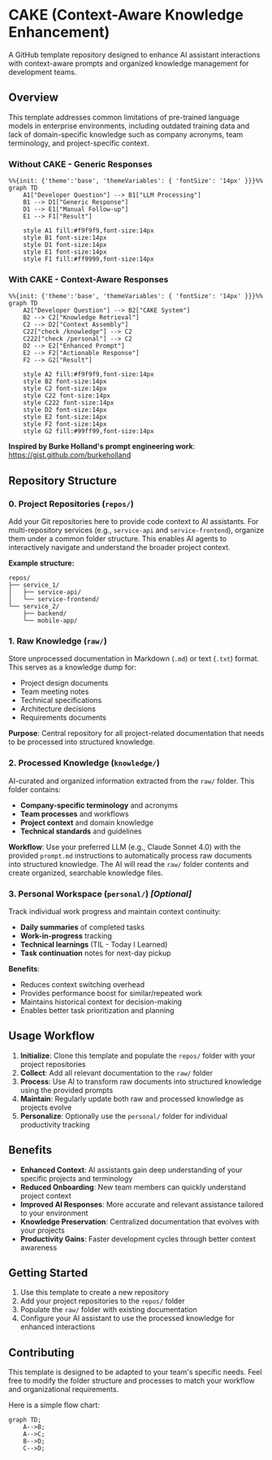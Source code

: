 # CAKE (Context-Aware Knowledge Enhancement)

A GitHub template repository designed to enhance AI assistant interactions with context-aware prompts and organized knowledge management for development teams.

## Overview

This template addresses common limitations of pre-trained language models in enterprise environments, including outdated training data and lack of domain-specific knowledge such as company acronyms, team terminology, and project-specific context.

### Without CAKE - Generic Responses

```mermaid
%%{init: {'theme':'base', 'themeVariables': { 'fontSize': '14px' }}}%%
graph TD
    A1["Developer Question"] --> B1["LLM Processing"]
    B1 --> D1["Generic Response"]
    D1 --> E1["Manual Follow-up"]
    E1 --> F1["Result"]
    
    style A1 fill:#f9f9f9,font-size:14px
    style B1 font-size:14px
    style D1 font-size:14px
    style E1 font-size:14px
    style F1 fill:#ff9999,font-size:14px
```

### With CAKE - Context-Aware Responses

```mermaid
%%{init: {'theme':'base', 'themeVariables': { 'fontSize': '14px' }}}%%
graph TD
    A2["Developer Question"] --> B2["CAKE System"]
    B2 --> C2["Knowledge Retrieval"]
    C2 --> D2["Context Assembly"]
    C22["check /knowledge"] --> C2
    C222["check /personal"] --> C2
    D2 --> E2["Enhanced Prompt"]
    E2 --> F2["Actionable Response"]
    F2 --> G2["Result"]
    
    style A2 fill:#f9f9f9,font-size:14px
    style B2 font-size:14px
    style C2 font-size:14px
    style C22 font-size:14px
    style C222 font-size:14px
    style D2 font-size:14px
    style E2 font-size:14px
    style F2 font-size:14px
    style G2 fill:#99ff99,font-size:14px
```

**Inspired by Burke Holland's prompt engineering work**: https://gist.github.com/burkeholland

## Repository Structure

### 0. Project Repositories (`repos/`)
Add your Git repositories here to provide code context to AI assistants. For multi-repository services (e.g., `service-api` and `service-frontend`), organize them under a common folder structure. This enables AI agents to interactively navigate and understand the broader project context.

**Example structure:**
```
repos/
├── service_1/
│   ├── service-api/
│   └── service-frontend/
└── service_2/
    ├── backend/
    └── mobile-app/
```

### 1. Raw Knowledge (`raw/`)
Store unprocessed documentation in Markdown (`.md`) or text (`.txt`) format. This serves as a knowledge dump for:
- Project design documents
- Team meeting notes
- Technical specifications
- Architecture decisions
- Requirements documents

**Purpose**: Central repository for all project-related documentation that needs to be processed into structured knowledge.

### 2. Processed Knowledge (`knowledge/`)
AI-curated and organized information extracted from the `raw/` folder. This folder contains:
- **Company-specific terminology** and acronyms
- **Team processes** and workflows  
- **Project context** and domain knowledge
- **Technical standards** and guidelines

**Workflow**: Use your preferred LLM (e.g., Claude Sonnet 4.0) with the provided `prompt.md` instructions to automatically process raw documents into structured knowledge. The AI will read the `raw/` folder contents and create organized, searchable knowledge files.

### 3. Personal Workspace (`personal/`) *[Optional]*
Track individual work progress and maintain context continuity:
- **Daily summaries** of completed tasks
- **Work-in-progress** tracking
- **Technical learnings** (TIL - Today I Learned)
- **Task continuation** notes for next-day pickup

**Benefits**: 
- Reduces context switching overhead
- Provides performance boost for similar/repeated work
- Maintains historical context for decision-making
- Enables better task prioritization and planning

## Usage Workflow

1. **Initialize**: Clone this template and populate the `repos/` folder with your project repositories
2. **Collect**: Add all relevant documentation to the `raw/` folder
3. **Process**: Use AI to transform raw documents into structured knowledge using the provided prompts
4. **Maintain**: Regularly update both raw and processed knowledge as projects evolve
5. **Personalize**: Optionally use the `personal/` folder for individual productivity tracking

## Benefits

- **Enhanced Context**: AI assistants gain deep understanding of your specific projects and terminology
- **Reduced Onboarding**: New team members can quickly understand project context
- **Improved AI Responses**: More accurate and relevant assistance tailored to your environment
- **Knowledge Preservation**: Centralized documentation that evolves with your projects
- **Productivity Gains**: Faster development cycles through better context awareness

## Getting Started

1. Use this template to create a new repository
2. Add your project repositories to the `repos/` folder
3. Populate the `raw/` folder with existing documentation
4. Configure your AI assistant to use the processed knowledge for enhanced interactions

## Contributing

This template is designed to be adapted to your team's specific needs. Feel free to modify the folder structure and processes to match your workflow and organizational requirements.

Here is a simple flow chart:

```mermaid
graph TD;
    A-->B;
    A-->C;
    B-->D;
    C-->D;
```